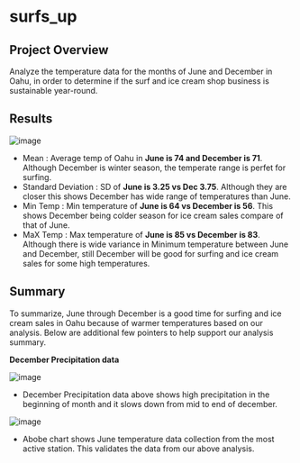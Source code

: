 # surfs_up

## Project Overview

Analyze the temperature data for the months of June and December in Oahu, in order to determine if the surf and ice cream shop business is sustainable year-round.

## Results

![image](https://user-images.githubusercontent.com/83181834/124368144-23ea9e80-dc13-11eb-9196-574d421bda05.png)

- Mean : Average temp of Oahu in **June is 74 and December is 71**. Although December is winter season, the temperate range is perfet for surfing.
- Standard Deviation : SD of **June is 3.25 vs Dec 3.75**. Although they are closer this shows December has wide range of temperatures than June. 
- Min Temp : Min temperature of **June is 64 vs December is 56**. This shows December being colder season for ice cream sales compare of that of June. 
- MaX Temp : Max temperature of **June is 85 vs December is 83**. Although there is wide variance in Minimum temperature between June and December, still December will be good for surfing and ice cream sales for some high temperatures.

## Summary

To summarize, June through December is a good time for surfing and ice cream sales in Oahu because of warmer temperatures based on our analysis. Below are additional few pointers to help support our analysis summary.

**December Precipitation data**

![image](https://user-images.githubusercontent.com/83181834/124368415-c1df6880-dc15-11eb-9e88-41da79a26bae.png)

- December Precipitation data above shows high precipitation in the beginning of month and it slows down from mid to end of december.

![image](https://user-images.githubusercontent.com/83181834/124368646-db81af80-dc17-11eb-804f-d308c1dac169.png)

- Abobe chart shows June temperature data collection from the most active station. This validates the data from our above analysis.
